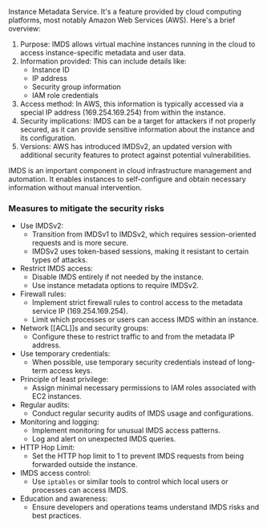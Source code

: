 Instance Metadata Service. It's a feature provided by cloud computing platforms, most notably Amazon Web Services (AWS). Here's a brief overview:

1. Purpose: IMDS allows virtual machine instances running in the cloud to access instance-specific metadata and user data.
2. Information provided: This can include details like:
    - Instance ID
    - IP address
    - Security group information
    - IAM role credentials
3. Access method: In AWS, this information is typically accessed via a special IP address (169.254.169.254) from within the instance.
4. Security implications: IMDS can be a target for attackers if not properly secured, as it can provide sensitive information about the instance and its configuration.
5. Versions: AWS has introduced IMDSv2, an updated version with additional security features to protect against potential vulnerabilities.

IMDS is an important component in cloud infrastructure management and automation. It enables instances to self-configure and obtain necessary information without manual intervention.

### Measures to mitigate the security risks
- Use IMDSv2:
    - Transition from IMDSv1 to IMDSv2, which requires session-oriented requests and is more secure.
    - IMDSv2 uses token-based sessions, making it resistant to certain types of attacks.
- Restrict IMDS access:
    - Disable IMDS entirely if not needed by the instance.
    - Use instance metadata options to require IMDSv2.
- Firewall rules:
    - Implement strict firewall rules to control access to the metadata service IP (169.254.169.254).
    - Limit which processes or users can access IMDS within an instance.
- Network [[ACL]]s and security groups:
    - Configure these to restrict traffic to and from the metadata IP address.
- Use temporary credentials:
    - When possible, use temporary security credentials instead of long-term access keys.
- Principle of least privilege:
    - Assign minimal necessary permissions to IAM roles associated with EC2 instances.
- Regular audits:
    - Conduct regular security audits of IMDS usage and configurations.
- Monitoring and logging:
    - Implement monitoring for unusual IMDS access patterns.
    - Log and alert on unexpected IMDS queries.
- HTTP Hop Limit:
    - Set the HTTP hop limit to 1 to prevent IMDS requests from being forwarded outside the instance.
- IMDS access control:
    - Use `iptables` or similar tools to control which local users or processes can access IMDS.
- Education and awareness:
    - Ensure developers and operations teams understand IMDS risks and best practices.
